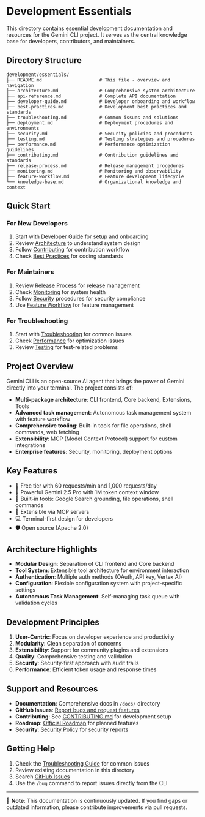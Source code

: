 # Development Essentials

This directory contains essential development documentation and resources for the Gemini CLI project. It serves as the central knowledge base for developers, contributors, and maintainers.

## Directory Structure

```
development/essentials/
├── README.md                     # This file - overview and navigation
├── architecture.md               # Comprehensive system architecture
├── api-reference.md              # Complete API documentation
├── developer-guide.md            # Developer onboarding and workflow
├── best-practices.md             # Development best practices and standards
├── troubleshooting.md            # Common issues and solutions
├── deployment.md                 # Deployment procedures and environments
├── security.md                   # Security policies and procedures
├── testing.md                    # Testing strategies and procedures
├── performance.md                # Performance optimization guidelines
├── contributing.md               # Contribution guidelines and standards
├── release-process.md            # Release management procedures
├── monitoring.md                 # Monitoring and observability
├── feature-workflow.md           # Feature development lifecycle
└── knowledge-base.md             # Organizational knowledge and context
```

## Quick Start

### For New Developers

1. Start with [Developer Guide](./developer-guide.md) for setup and onboarding
2. Review [Architecture](./architecture.md) to understand system design
3. Follow [Contributing](./contributing.md) for contribution workflow
4. Check [Best Practices](./best-practices.md) for coding standards

### For Maintainers

1. Review [Release Process](./release-process.md) for release management
2. Check [Monitoring](./monitoring.md) for system health
3. Follow [Security](./security.md) procedures for security compliance
4. Use [Feature Workflow](./feature-workflow.md) for feature management

### For Troubleshooting

1. Start with [Troubleshooting](./troubleshooting.md) for common issues
2. Check [Performance](./performance.md) for optimization issues
3. Review [Testing](./testing.md) for test-related problems

## Project Overview

Gemini CLI is an open-source AI agent that brings the power of Gemini directly into your terminal. The project consists of:

- **Multi-package architecture**: CLI frontend, Core backend, Extensions, Tools
- **Advanced task management**: Autonomous task management system with feature workflow
- **Comprehensive tooling**: Built-in tools for file operations, shell commands, web fetching
- **Extensibility**: MCP (Model Context Protocol) support for custom integrations
- **Enterprise features**: Security, monitoring, deployment options

## Key Features

- 🎯 Free tier with 60 requests/min and 1,000 requests/day
- 🧠 Powerful Gemini 2.5 Pro with 1M token context window
- 🔧 Built-in tools: Google Search grounding, file operations, shell commands
- 🔌 Extensible via MCP servers
- 💻 Terminal-first design for developers
- 🛡️ Open source (Apache 2.0)

## Architecture Highlights

- **Modular Design**: Separation of CLI frontend and Core backend
- **Tool System**: Extensible tool architecture for environment interaction
- **Authentication**: Multiple auth methods (OAuth, API key, Vertex AI)
- **Configuration**: Flexible configuration system with project-specific settings
- **Autonomous Task Management**: Self-managing task queue with validation cycles

## Development Principles

1. **User-Centric**: Focus on developer experience and productivity
2. **Modularity**: Clean separation of concerns
3. **Extensibility**: Support for community plugins and extensions
4. **Quality**: Comprehensive testing and validation
5. **Security**: Security-first approach with audit trails
6. **Performance**: Efficient token usage and response times

## Support and Resources

- **Documentation**: Comprehensive docs in `/docs/` directory
- **GitHub Issues**: [Report bugs and request features](https://github.com/google-gemini/gemini-cli/issues)
- **Contributing**: See [CONTRIBUTING.md](../../CONTRIBUTING.md) for development setup
- **Roadmap**: [Official Roadmap](../../ROADMAP.md) for planned features
- **Security**: [Security Policy](../../SECURITY.md) for security reports

## Getting Help

1. Check the [Troubleshooting Guide](./troubleshooting.md) for common issues
2. Review existing documentation in this directory
3. Search [GitHub Issues](https://github.com/google-gemini/gemini-cli/issues)
4. Use the `/bug` command to report issues directly from the CLI

---

📝 **Note**: This documentation is continuously updated. If you find gaps or outdated information, please contribute improvements via pull requests.
